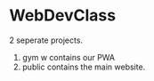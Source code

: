 # WebDevClass
2 seperate projects. 

1. gym w contains our PWA
2. public contains the main website.
